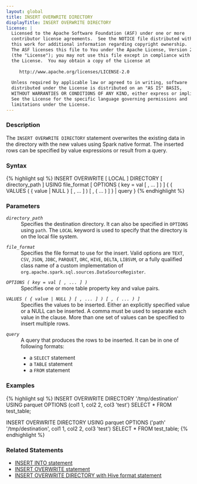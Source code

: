 ```yaml
---
layout: global
title: INSERT OVERWRITE DIRECTORY
displayTitle: INSERT OVERWRITE DIRECTORY
license: |
  Licensed to the Apache Software Foundation (ASF) under one or more
  contributor license agreements.  See the NOTICE file distributed with
  this work for additional information regarding copyright ownership.
  The ASF licenses this file to You under the Apache License, Version 2.0
  (the "License"); you may not use this file except in compliance with
  the License.  You may obtain a copy of the License at
 
     http://www.apache.org/licenses/LICENSE-2.0
 
  Unless required by applicable law or agreed to in writing, software
  distributed under the License is distributed on an "AS IS" BASIS,
  WITHOUT WARRANTIES OR CONDITIONS OF ANY KIND, either express or implied.
  See the License for the specific language governing permissions and
  limitations under the License.
---
```

### Description
The `INSERT OVERWRITE DIRECTORY` statement overwrites the existing data in the directory with the new values using Spark native format. The inserted rows can be specified by value expressions or result from a query.

### Syntax
{% highlight sql %}
INSERT OVERWRITE [ LOCAL ] DIRECTORY [ directory_path ]
    USING file_format [ OPTIONS ( key = val [ , ... ] ) ]
    { { VALUES ( { value | NULL } [ , ... ] ) [ , ( ... ) ] } | query }
{% endhighlight %}

### Parameters
<dl>
  <dt><code><em>directory_path</em></code></dt>
  <dd>
  Specifies the destination directory. It can also be specified in <code>OPTIONS</code> using <code>path</code>. The <code>LOCAL</code> keyword is used to specify that the directory is on the local file system.
  </dd>
</dl>

<dl>
  <dt><code><em>file_format</em></code></dt>
  <dd>
  Specifies the file format to use for the insert. Valid options are <code>TEXT</code>, <code>CSV</code>, <code>JSON</code>, <code>JDBC</code>, <code>PARQUET</code>, <code>ORC</code>, <code>HIVE</code>, <code>DELTA</code>, <code>LIBSVM</code>, or a fully qualified class name of a custom implementation of <code>org.apache.spark.sql.sources.DataSourceRegister</code>.
  </dd>
</dl>

<dl>
  <dt><code><em>OPTIONS ( key = val [ , ... ] )</em></code></dt>
  <dd>Specifies one or more table property key and value pairs.</dd>
</dl>

<dl>
  <dt><code><em>VALUES ( { value | NULL } [ , ... ] ) [ , ( ... ) ]</em></code></dt>
  <dd>
  Specifies the values to be inserted. Either an explicitly specified value or a NULL can be inserted. A comma must be used to separate each value in the clause. More than one set of values can be specified to insert multiple rows.
  </dd>
</dl>

<dl>
  <dt><code><em>query</em></code></dt>
  <dd>A query that produces the rows to be inserted. It can be in one of following formats:
    <ul>
      <li>a <code>SELECT</code> statement</li>
      <li>a <code>TABLE</code> statement</li>
      <li>a <code>FROM</code> statement</li>
    </ul>
   </dd>
</dl>

### Examples
{% highlight sql %}
INSERT OVERWRITE DIRECTORY '/tmp/destination'
    USING parquet
    OPTIONS (col1 1, col2 2, col3 'test')
    SELECT * FROM test_table;

INSERT OVERWRITE DIRECTORY
    USING parquet
    OPTIONS ('path' '/tmp/destination', col1 1, col2 2, col3 'test')
    SELECT * FROM test_table;
{% endhighlight %}

### Related Statements
  * [INSERT INTO statement](sql-ref-syntax-dml-insert-into.html)
  * [INSERT OVERWRITE statement](sql-ref-syntax-dml-insert-overwrite-table.html)
  * [INSERT OVERWRITE DIRECTORY with Hive format statement](sql-ref-syntax-dml-insert-overwrite-directory-hive.html)